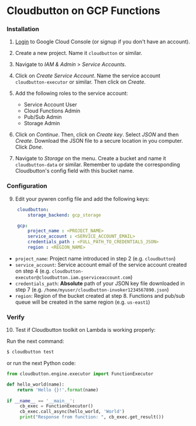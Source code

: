 # Cloudbutton on GCP Functions

### Installation

 1. [Login](https://console.cloud.google.com) to Google Cloud Console (or signup if you don't have an account).
 
 2. Create a new project. Name it `cloudbutton` or similar.
 
 3. Navigate to *IAM & Admin* > *Service Accounts*.
 
 4. Click on *Create Service Account*. Name the service account `cloudbutton-executor` or similar. Then click on *Create*.
 
 6. Add the following roles to the service account:
	 - Service Account User
	 - Cloud Functions Admin
	 - Pub/Sub Admin
	 - Storage Admin

 7. Click on *Continue*. Then, click on *Create key*. Select *JSON* and then *Create*. Download the JSON file to a secure location in you computer. Click *Done*.

 8. Navigate to *Storage* on the menu. Create a bucket and name it `cloudbutton-data` or similar. Remember to update the corresponding Cloudbutton's config field with this bucket name.

### Configuration

9. Edit your pywren config file and add the following keys:

```yaml
    cloudbutton:
        storage_backend: gcp_storage

    gcp:
        project_name : <PROJECT_NAME>
        service_account : <SERVICE_ACCOUNT_EMAIL>
        credentials_path : <FULL_PATH_TO_CREDENTIALS_JSON>
        region : <REGION_NAME>
```

 - `project_name`: Project name introduced in step 2 (e.g. `cloudbutton`)
 - `service_account`: Service account email of the service account created on step 4 (e.g. `cloudbutton-executor@cloudbutton.iam.gserviceaccount.com`)
 - `credentials_path`: **Absolute** path of your JSON key file downloaded in step 7 (e.g. `/home/myuser/cloudbutton-invoker1234567890.json`)
 - `region`: Region of the bucket created at step 8. Functions and pub/sub queue will be created in the same region (e.g. `us-east1`)

### Verify

10. Test if Cloudbutton toolkit on Lambda is working properly:

   Run the next command:
   
   ```bash
   $ cloudbutton test
   ```
   
   or run the next Python code:
   
   ```python
   from cloudbutton.engine.executor import FunctionExecutor
   
   def hello_world(name):
       return 'Hello {}!'.format(name)
    
   if __name__ == '__main__':
        cb_exec = FunctionExecutor()
        cb_exec.call_async(hello_world, 'World')
        print("Response from function: ", cb_exec.get_result())
   ```
 
 
 
